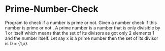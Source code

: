 # Prime-Number-Check
Program to check if a number is prime or not.
Given a number check if this number is prime or not .
A prime number is a number that is only divisible by 1 or itself which means that the set of its divisors as got only 2 elements 1 and the number itself.
Let say x is a prime number then the set of its divisor is D = {1,x}.
